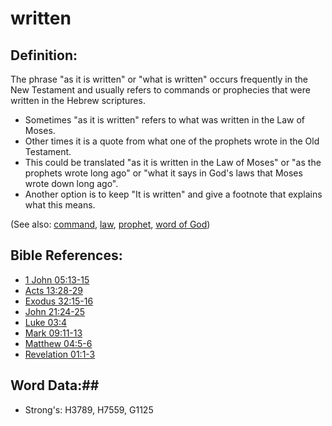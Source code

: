# written #

## Definition: ##

The phrase "as it is written" or "what is written" occurs frequently in the New Testament and usually refers to commands or prophecies that were written in the Hebrew scriptures.

* Sometimes "as it is written" refers to what was written in the Law of Moses.
* Other times it is a quote from what one of the prophets wrote in the Old Testament.
* This could be translated "as it is written in the Law of Moses" or "as the prophets wrote long ago" or "what it says in God's laws that Moses wrote down long ago".
* Another option is to keep "It is written" and give a footnote that explains what this means.

(See also: [command](../kt/command.md), [law](../kt/lawofmoses.md), [prophet](../kt/prophet.md), [word of God](../kt/wordofgod.md))

## Bible References: ##

* [1 John 05:13-15](rc://en/tn/help/1jn/05/13)
* [Acts 13:28-29](rc://en/tn/help/act/13/28)
* [Exodus 32:15-16](rc://en/tn/help/exo/32/15)
* [John 21:24-25](rc://en/tn/help/jhn/21/24)
* [Luke 03:4](rc://en/tn/help/luk/03/04)
* [Mark 09:11-13](rc://en/tn/help/mrk/09/11)
* [Matthew 04:5-6](rc://en/tn/help/mat/04/05)
* [Revelation 01:1-3](rc://en/tn/help/rev/01/01)

## Word Data:##

* Strong's: H3789, H7559, G1125
